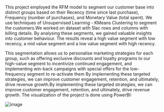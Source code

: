This project employed the RFM model to segment our customer base into distinct groups based on their Recency (time since last purchase), Frequency (number of purchases), and Monetary Value (total spent). We use techniques of Unsupervised Learning - KMeans Clustering to segment the customers.We worked on dataset with 5lac rows and columns with billing details. By analysing these segments, we gained valuable insights into customer behaviour. The results reveal a high value segment with low recency, a mid value segment and a low value segment with high recency. 


This segmentation allows us to personalise marketing strategies for each group, such as offering exclusive discounts and loyalty programs to our high-value segment to incentivize continued engagement, and implementing win-back campaigns with special offers for the low-frequency segment to re-activate them By implementing these targeted strategies, we can improve customer engagement, retention, and ultimately, drive revenue growth.By implementing these targeted strategies, we can improve customer engagement, retention, and ultimately, drive revenue growth. The visualization of the project is done using PowerBI:


![image](https://github.com/darKKnight14110/Customer-Segmentation---Clustering-Methods/assets/142472592/e237242a-e7aa-4d73-a3b3-e8d8faf79f8b)
